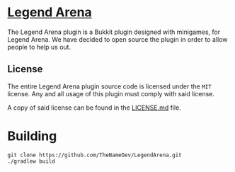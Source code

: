 # [Legend Arena](http://thenamedev.net/legendarena/)

The Legend Arena plugin is a Bukkit plugin designed with minigames, for Legend Arena.
We have decided to open source the plugin in order to allow people to help us out.

License
----

The entire Legend Arena plugin source code is licensed under the `MIT` license. Any and all usage of this plugin
must comply with said license.

A copy of said license can be found in the [LICENSE.md](https://github.com/TheNameDev/LegendArena/blob/master/LICENSE.md) file.

Building
====

```
git clone https://github.com/TheNameDev/LegendArena.git
./gradlew build
```